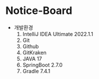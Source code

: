 # Notice-Board

-   개발환경
    1. IntelliJ IDEA Ultimate 2022.1.1
    2. Git
    3. Github
    4. GitKraken
    5. JAVA 17
    6. SpringBoot 2.7.0
    7. Gradle 7.4.1
